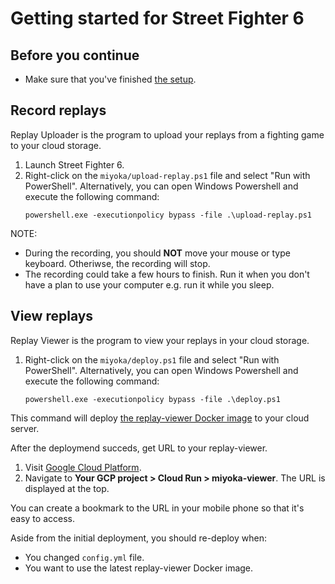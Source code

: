 # Getting started for Street Fighter 6

## Before you continue

- Make sure that you've finished [the setup](../getting_started.md#setup).

## Record replays

Replay Uploader is the program to upload your replays from a fighting game to your cloud storage.

1. Launch Street Fighter 6.
1. Right-click on the `miyoka/upload-replay.ps1` file and select "Run with PowerShell".
    Alternatively, you can open Windows Powershell and execute the following command:
    ```
    powershell.exe -executionpolicy bypass -file .\upload-replay.ps1
    ```

NOTE:

- During the recording, you should **NOT** move your mouse or type keyboard. Otheriwse, the recording will stop.
- The recording could take a few hours to finish. Run it when you don't have a plan to use your computer e.g. run it while you sleep.

## View replays

Replay Viewer is the program to view your replays in your cloud storage.

1. Right-click on the `miyoka/deploy.ps1` file and select "Run with PowerShell".
    Alternatively, you can open Windows Powershell and execute the following command:
    ```
    powershell.exe -executionpolicy bypass -file .\deploy.ps1
    ```

This command will deploy [the replay-viewer Docker image](https://hub.docker.com/r/fgcreplaymiyoka/replay-viewer/tags)
to your cloud server.

After the deploymend succeds, get URL to your replay-viewer.

1. Visit [Google Cloud Platform](https://cloud.google.com/).
1. Navigate to **Your GCP project > Cloud Run > miyoka-viewer**. The URL is displayed at the top.

You can create a bookmark to the URL in your mobile phone so that it's easy to access.

Aside from the initial deployment, you should re-deploy when:

- You changed `config.yml` file.
- You want to use the latest replay-viewer Docker image.
